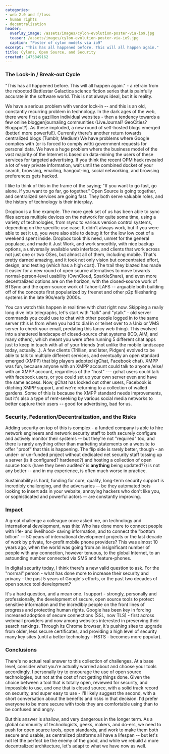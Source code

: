 ```yaml
---
categories:
- web 2.0 and f/loss
- human rights
- decentralization
header:
  overlay_image: /assets/images/cylon-evolution-poster-via-io9.jpg
  teaser: /assets/images/cylon-evolution-poster-via-io9.jpg
  caption: "Poster of cylon models via io9"
excerpt: "This has all happened before. This will all happen again."
title: Cylons, Open Source, and Security
created: 1475849162
---
```

<h3>The Lock-in / Break-out Cycle</h3>

"This has all happened before. This will all happen again." - a refrain from the rebooted Battlestar Galactica science fiction series that is painfully accurate in the software world. This is not always ideal, but it is reality.

We have a serious problem with vendor lock-in -- and this is an old, constantly recurring problem in technology.  In the dark ages of the web, there were first a gazillion individual websites - then a tendency towards a few online blogger/journaling communities (LiveJournal? GeoCities? Blogspot?). As these imploded, a new round of self-hosted blogs emerged (better! more powerful!).  Currently there's another return towards centralized blogs (Tumblr, Medium)  We have problems where Google complies with (or is forced to comply with) government requests for personal data. We have a huge problem where the business model of the vast majority of the Internet is based on data-mining the users of these services for targeted advertising. If you think the recent OPM hack revealed a lot of very private information, wait until the combined docket of your search, browsing, emailing, hangout-ing, social networking, and browsing preferences gets hacked.

I like to think of this in the frame of the saying; "If you want to go fast, go alone. if you want to go far, go together." Open Source is going together, and centralized services are going fast. They both serve valuable roles, and the history of technology is their interplay.

Dropbox is a fine example. The more geek set of us has been able to sync files across multiple devices on the network for quite some time, using a variety of technologies, from rsync to various version control systems, depending on the specific use case. It didn't always work, but if you were able to set it up, you were also able to debug it for the low low cost of a weekend spent inside. Dropbox took this need, unmet for the general populace, and made it Just Work, and work smoothly, with nice backup options, a universally available web interface, and clients that work across not just one or two OSes, but almost all of them, including mobile. That's pretty darned amazing, and it took not only vision but concentrated effort, design, and testing (which has a high cost). The trail they blazed has made it easier for a new round of open source alternatives to move towards normal-person-level usability (OwnCloud, SparkleShare), and even more decentralized options are on the horizon, with the closed-source work of BTSync and the open-source work of Tahoe-LAFS -- arguable both building off of the concepts first popularized by freenet and other p2p filesharing systems in the late 90s/early 2000s.

You can watch this happen in real time with chat right now. Skipping a really long dive into telegraphs, let's start with "talk" and "ytalk" - old server commands you could use to chat with other people logged in to the same server (this is from when you had to dial in or telnet over to a Unix or VMS server to check your email, predating this fancy web thing). This evolved into a shattered landscape of closed-source chat systems (ICQ, AIM, and many others), which meant you were often running 5 different chat apps just to keep in touch with all of your friends (not unlike the mobile landscape today, actually...). A few clients (Trillian, and later, Pidgen) evolved to be able to talk to multiple different services, and eventually an open standard emerged (XMPP) that big players adopted (gChat, Facebook chat). XMPP was fun, because anyone with an XMPP account could talk to anyone /else/ with an XMPP account, regardless of the "host" --- gchat users could talk with facebook users, or you could set up your own server even and have the same access. Now, gChat has locked out other users, Facebook is ditching XMPP support, and we're returning to a collection of walled gardens. Some of this is because the XMPP standard needs improvements, but it's also a type of rent-seeking by various social media networks to better capture their users -- good for advertising, bad for us.

<h3>Security, Federation/Decentralization, and the Risks</h3>

Adding security on top of this is complex - a funded company is able to hire network engineers and network security staff to both securely configure and actively monitor their systems -- but they're not "required" too, and there is rarely anything other than marketing statements on a website to offer "proof" that this is happening. The flip side is rarely better, though - an under- or un-funded project without dedicated net security staff tossing up a server (is it configured? hardened?) and hosting a collection of open source tools (have they been audited? is **anything** being updated??) is not any better -- and in my experience, is often much worse in practice.

Sustainability is hard, funding for core, quality, long-term security support is incredibly challenging, and the adversaries -- be they automated bots looking to insert ads in your website, annoying hackers who don't like you, or sophisticated and powerful actors -- are constantly improving.

<h3>Impact</h3>

A great challenge a colleague once asked me, on technology and international development, was this: Who has done more to connect people with life- and livelihood- saving information, and to connect the "bottom billion" -- 50 years of international development projects or the last decade of work by private, for-profit mobile phone providers? This was almost 10 years ago, when the world was going from an insignificant number of people with any connection, however tenuous, to the global Internet, to an astounding number connected via SMS and feature-phones.

In digital security today, I think there's a new valid question to ask. For the "normal" person - what has done more to increase their security and privacy - the past 5 years of Google's efforts, or the past two decades of open source tool development?

It's a hard question, and a mean one. I support - strongly, personally and professionally, the development of secure, open source tools to protect sensitive information and the incredibly people on the front lines of progress and protecting human rights. Google has been key in forcing increased adoption of secure connections (SSL, now TLS) - first across webmail providers and now among websites interested in preserving their search rankings. Through its Chrome browser, it's pushing sites to upgrade from older, less secure certificates, and providing a high level of security many key sites (until a better technology - HSTS - becomes more popular).

<h3>Conclusions</h3>

There's no actual real answer to this collection of challenges. At a base level, consider what you're actually worried about and choose your tools accordingly. I personally try to encourage the use of open source technologies, but not at the cost of not getting things done. Given the choice between a tool that is totally open, reviewed for security, and impossible to use, and one that is closed source, with a solid track record on security, and super easy to use - I'll likely suggest the second, with a short conversation about the benefits and risks in that decision. I'd prefer everyone to be more secure with tools they are comfortable using than to be confused and angry.

But this answer is shallow, and very dangerous in the longer term.  As a global community of technologists, geeks, makers, and do-ers, we need to push for open source tools, open standards, and work to make them both secure and usable, as centralized platforms all have a lifespan -- but let's not let the perfect be the enemy of the good, and while we rebuild a more decentralized architecture, let's adapt to what we have now as well.
